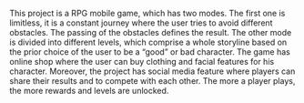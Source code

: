 This project is a RPG mobile game, which has two modes. The first one is limitless, it is a constant journey where the user tries to avoid different obstacles. The passing of the obstacles defines the result. The other mode is divided into different levels, which comprise a whole storyline based on the prior choice of the user to be a “good” or bad character. The game has online shop where the user can buy clothing and facial features for his character. Moreover, the project has social media feature where players can share their results and to compete with each other. The more a player plays, the more rewards and levels are unlocked.
